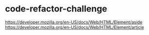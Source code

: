 # code-refactor-challenge

https://developer.mozilla.org/en-US/docs/Web/HTML/Element/aside
https://developer.mozilla.org/en-US/docs/Web/HTML/Element/article